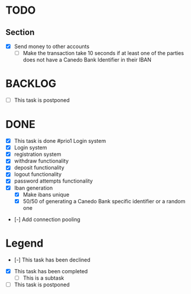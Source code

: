 # TODO

## Section

- [x] Send money to other accounts
  - [ ] Make the transaction take 10 seconds if at least one of the parties does not have a Canedo Bank Identifier in their IBAN

# BACKLOG

- [ ] This task is postponed

# DONE

- [x] This task is done #prio1 Login system
- [x] Login system
- [x] registration system
- [x] withdraw functionality
- [x] deposit functionality
- [x] logout functionality
- [x] password attempts functionality
- [x] Iban generation
  - [x] Make ibans unique
  - [x] 50/50 of generating a Canedo Bank specific identifier or a random one
- [-] Add connection pooling 

# Legend
- [-] This task has been declined
- [x] This task has been completed
  - [ ] This is a subtask
- [ ] This task is postponed 
